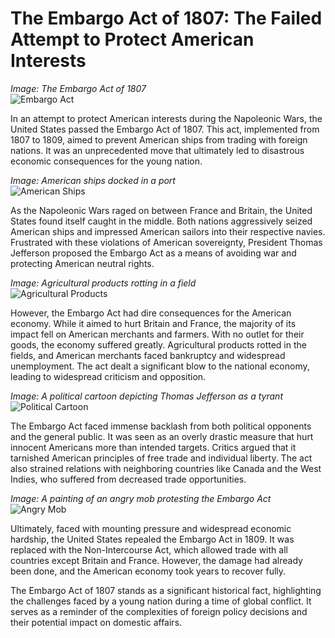 # The Embargo Act of 1807: The Failed Attempt to Protect American Interests

*Image: The Embargo Act of 1807*\
![Embargo Act](/img/1690134750631.png)


In an attempt to protect American interests during the Napoleonic Wars, the United States passed the Embargo Act of 1807. This act, implemented from 1807 to 1809, aimed to prevent American ships from trading with foreign nations. It was an unprecedented move that ultimately led to disastrous economic consequences for the young nation.

*Image: American ships docked in a port*\
![American Ships](/img/1690134757581.png)


As the Napoleonic Wars raged on between France and Britain, the United States found itself caught in the middle. Both nations aggressively seized American ships and impressed American sailors into their respective navies. Frustrated with these violations of American sovereignty, President Thomas Jefferson proposed the Embargo Act as a means of avoiding war and protecting American neutral rights.

*Image: Agricultural products rotting in a field*\
![Agricultural Products](/img/1690134764159.png)


However, the Embargo Act had dire consequences for the American economy. While it aimed to hurt Britain and France, the majority of its impact fell on American merchants and farmers. With no outlet for their goods, the economy suffered greatly. Agricultural products rotted in the fields, and American merchants faced bankruptcy and widespread unemployment. The act dealt a significant blow to the national economy, leading to widespread criticism and opposition.

*Image: A political cartoon depicting Thomas Jefferson as a tyrant*\
![Political Cartoon](/img/1690134770934.png)


The Embargo Act faced immense backlash from both political opponents and the general public. It was seen as an overly drastic measure that hurt innocent Americans more than intended targets. Critics argued that it tarnished American principles of free trade and individual liberty. The act also strained relations with neighboring countries like Canada and the West Indies, who suffered from decreased trade opportunities.

*Image: A painting of an angry mob protesting the Embargo Act*\
![Angry Mob](/img/1690134777748.png)


Ultimately, faced with mounting pressure and widespread economic hardship, the United States repealed the Embargo Act in 1809. It was replaced with the Non-Intercourse Act, which allowed trade with all countries except Britain and France. However, the damage had already been done, and the American economy took years to recover fully.

The Embargo Act of 1807 stands as a significant historical fact, highlighting the challenges faced by a young nation during a time of global conflict. It serves as a reminder of the complexities of foreign policy decisions and their potential impact on domestic affairs.